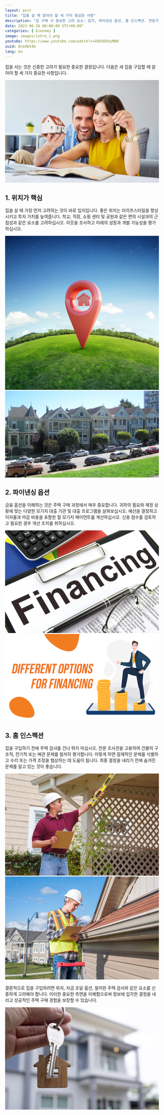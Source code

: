 ```yaml
---
layout: post
title: "집을 살 때 알아야 할 세 가지 중요한 사항"
description: "집 구매 시 중요한 고려 요소: 입지, 파이낸싱 옵션, 홈 인스펙션. 전문가 팁으로 정보를 얻고 성공적인 주택 구매 경험 만들기. #주택구입 #입지 #파이낸싱 #홈인스펙션 #부동산팁 #성공적주택구매"
date: 2023-06-26 00:00:00 UTC+09:00"
categories: [ Economy ]
image: images/intro_1.png
youtube: https://www.youtube.com/watch?v=VbhUOXUuMN8
uuid: 8cedb54b
lang: ko
---
```


집을 사는 것은 신중한 고려가 필요한 중요한 결정입니다. 다음은 새 집을 구입할 때 알아야 할 세 가지 중요한 사항입니다.

![hide](images/intro_1.png)


## 1. 위치가 핵심
집을 살 때 가장 먼저 고려하는 것이 바로 입지입니다. 좋은 위치는 라이프스타일을 향상시키고 투자 가치를 높여줍니다. 학교, 직장, 쇼핑 센터 및 공원과 같은 편의 시설과의 근접성과 같은 요소를 고려하십시오. 이웃을 조사하고 미래의 성장과 개발 가능성을 평가하십시오.

![](images/main1_6.jpg)
![](images/main1_7.jpg)


## 2. 파이낸싱 옵션
금융 옵션을 이해하는 것은 주택 구매 과정에서 매우 중요합니다. 귀하의 필요와 재정 상황에 맞는 다양한 모기지 대출 기관 및 대출 프로그램을 살펴보십시오. 예산을 결정하고 이자율과 마감 비용을 포함한 월 모기지 페이먼트를 계산하십시오. 신용 점수를 검토하고 필요한 경우 개선 조치를 취하십시오.

![](images/main2_1.jpg)
![](images/main2_2.png)


## 3. 홈 인스펙션
집을 구입하기 전에 주택 검사를 건너 뛰지 마십시오. 전문 조사관을 고용하여 건물의 구조적, 전기적 또는 배관 문제를 철저히 평가합니다. 이렇게 하면 잠재적인 문제를 식별하고 수리 또는 가격 조정을 협상하는 데 도움이 됩니다. 최종 결정을 내리기 전에 숨겨진 문제를 알고 있는 것이 좋습니다.

![](images/main3_1.jpeg)
![](images/main3_3.jpg)




결론적으로 집을 구입하려면 위치, 자금 조달 옵션, 철저한 주택 검사와 같은 요소를 신중하게 고려해야 합니다. 이러한 중요한 측면을 이해함으로써 정보에 입각한 결정을 내리고 성공적인 주택 구매 경험을 보장할 수 있습니다.

![](images/intro_2.jpg)
